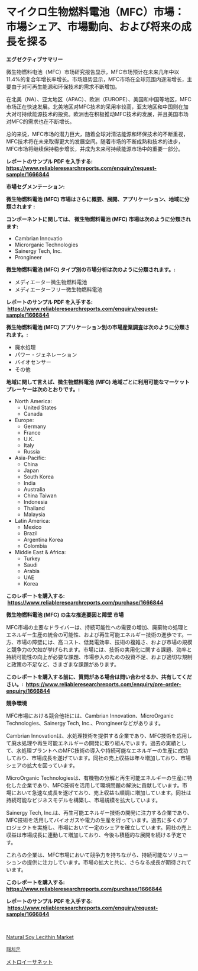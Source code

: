 <p><h1>マイクロ生物燃料電池（MFC）市場：市場シェア、市場動向、および将来の成長を探る</h1></p><p><strong>エグゼクティブサマリー</strong></p>
<p><p>微生物燃料电池（MFC）市场研究报告显示，MFC市场预计在未来几年中以11.4%的复合年增长率增长。市场趋势显示，MFC市场在全球范围内逐渐增长，主要由于对可再生能源和环保技术的需求不断增加。</p><p>在北美（NA）、亚太地区（APAC）、欧洲（EUROPE）、美国和中国等地区，MFC市场正在快速发展。北美地区对MFC技术的采用率较高，亚太地区和中国则在加大对可持续能源技术的投资。欧洲也在积极推动MFC技术的发展，并且美国市场对MFC的需求也在不断增长。</p><p>总的来说，MFC市场的潜力巨大，随着全球对清洁能源和环保技术的不断重视，MFC技术将在未来取得更大的发展空间。随着市场的不断成熟和技术的进步，MFC市场将继续保持稳步增长，并成为未来可持续能源市场中的重要一部分。</p></p>
<p><strong>レポートのサンプル PDF を入手する: <a href="https://www.reliableresearchreports.com/enquiry/request-sample/1666844">https://www.reliableresearchreports.com/enquiry/request-sample/1666844</a></strong></p>
<p><strong>市場セグメンテーション:</strong></p>
<p><strong> 微生物燃料電池 (MFC) 市場はさらに概要、展開、アプリケーション、地域に分類されます :</strong></p>
<p><strong>コンポーネントに関しては、 微生物燃料電池 (MFC) 市場は次のように分類されます: &nbsp;</strong></p>
<p><ul><li>Cambrian Innovatio</li><li>Microrganic Technologies</li><li>Sainergy Tech, Inc.</li><li>Prongineer</li></ul></p>
<p><strong> 微生物燃料電池 (MFC) タイプ別の市場分析は次のように分類されます。:</strong></p>
<p><ul><li>メディエーター微生物燃料電池</li><li>メディエーターフリー微生物燃料電池</li></ul></p>
<p><strong>レポートのサンプル PDF を入手する: &nbsp;<a href="https://www.reliableresearchreports.com/enquiry/request-sample/1666844">https://www.reliableresearchreports.com/enquiry/request-sample/1666844</a></strong></p>
<p><strong> 微生物燃料電池 (MFC) アプリケーション別の市場産業調査は次のように分類されます。:</strong></p>
<p><ul><li>廃水処理</li><li>パワー・ジェネレーション</li><li>バイオセンサー</li><li>その他</li></ul></p>
<p><strong>地域に関して言えば、微生物燃料電池 (MFC) 地域ごとに利用可能なマーケットプレーヤーは次のとおりです。:</strong></p>
<p><ul>
    <li>
        North America:
        <ul>
            <li>United States</li>
            <li>Canada</li>
        </ul>
    </li>
    <li>
        Europe:
        <ul>
            <li>Germany</li>
            <li>France</li>
            <li>U.K.</li>
            <li>Italy</li>
            <li>Russia</li>
        </ul>
    </li>
    <li>
        Asia-Pacific:
        <ul>
            <li>China</li>
            <li>Japan</li>
            <li>South Korea</li>
            <li>India</li>
            <li>Australia</li>
            <li>China Taiwan</li>
            <li>Indonesia</li>
            <li>Thailand</li>
            <li>Malaysia</li>
        </ul>
    </li>
    <li>
        Latin America:
        <ul>
            <li>Mexico</li>
            <li>Brazil</li>
            <li>Argentina Korea</li>
            <li>Colombia</li>
        </ul>
    </li>
    <li>
        Middle East & Africa:
        <ul>
            <li>Turkey</li>
            <li>Saudi</li>
            <li>Arabia</li>
            <li>UAE</li>
            <li>Korea</li>
        </ul>
    </li>
    </ul></p>
<p><strong>このレポートを購入する: &nbsp;<a href="https://www.reliableresearchreports.com/purchase/1666844">https://www.reliableresearchreports.com/purchase/1666844</a></strong></p>
<p><strong>微生物燃料電池 (MFC) の主な推進要因と障壁 市場</strong></p>
<p><p>MFC市場の主要なドライバーは、持続可能性への需要の増加、廃棄物の処理とエネルギー生産の統合の可能性、および再生可能エネルギー技術の進歩です。一方、市場の障壁には、高コスト、低発電効率、技術の複雑さ、および市場の規模と競争力の欠如が挙げられます。市場には、技術の実用化に関する課題、効率と持続可能性の向上が必要な課題、市場参入のための投資不足、および適切な規制と政策の不足など、さまざまな課題があります。</p></p>
<p><strong>このレポートを購入する前に、質問がある場合は問い合わせるか、共有してください。:&nbsp; <a href="https://www.reliableresearchreports.com/enquiry/pre-order-enquiry/1666844">https://www.reliableresearchreports.com/enquiry/pre-order-enquiry/1666844</a></strong></p>
<p><strong>競争環境</strong></p>
<p><p>MFC市場における競合他社には、Cambrian Innovation、MicroOrganic Technologies、Sainergy Tech, Inc.、Prongineerなどがあります。</p><p>Cambrian Innovationは、水処理技術を提供する企業であり、MFC技術を応用して廃水処理や再生可能エネルギーの開発に取り組んでいます。過去の実績として、水処理プラントへのMFC技術の導入や持続可能なエネルギーの生産に成功しており、市場成長を遂げています。同社の売上収益は年々増加しており、市場シェアの拡大を図っています。</p><p>MicroOrganic Technologiesは、有機物の分解と再生可能エネルギーの生産に特化した企業であり、MFC技術を活用して環境問題の解決に貢献しています。市場において急速な成長を遂げており、売上収益も順調に増加しています。同社は持続可能なビジネスモデルを構築し、市場規模を拡大しています。</p><p>Sainergy Tech, Inc.は、再生可能エネルギー技術の開発に注力する企業であり、MFC技術を活用してバイオガスや電力の生産を行っています。過去に多くのプロジェクトを実施し、市場において一定のシェアを確立しています。同社の売上収益は市場成長に連動して増加しており、今後も積極的な展開を続ける予定です。</p><p>これらの企業は、MFC市場において競争力を持ちながら、持続可能なソリューションの提供に注力しています。市場の拡大と共に、さらなる成長が期待されています。</p></p>
<p><strong>このレポートを購入する: &nbsp; <a href="https://www.reliableresearchreports.com/purchase/1666844">https://www.reliableresearchreports.com/purchase/1666844</a></strong></p>
<p><strong>レポートのサンプル PDF を入手する: &nbsp;<a href="https://www.reliableresearchreports.com/enquiry/request-sample/1666844">https://www.reliableresearchreports.com/enquiry/request-sample/1666844</a></strong><strong></strong></p>
<p>&nbsp;</p>
<p><p><a href="https://butternut-bug-553.notion.site/Natural-Soy-Lecithin-Market-Size-Reflecting-a-Forecast-Till-2031-Market-By-Type-By-Application-and-002dbfcecd0f48628ce158151ee8fcb1">Natural Soy Lecithin Market</a></p><p><a href="https://github.com/fernandotryO5lson96765/Market-Research-Report-List-1/blob/main/879686013382.md">패치온</a></p><p><a href="https://github.com/EmoryYundt1935/Market-Research-Report-List-1/blob/main/350954614266.md">メトロイーサネット</a></p></p>